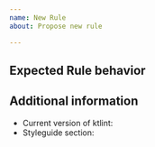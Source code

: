 ```yaml
---
name: New Rule
about: Propose new rule

---
```


<!-- New rule you want to propose might have already been reported!
Please search in the [issues](https://github.com/pinterest/ktlint/issues) before creating one. -->

## Expected Rule behavior
<!-- Tell us what the new rule should check -->
<!-- If relevant, provide a link to the relevant section in the [Kotlin Coding Conventions](https://kotlinlang.org/docs/coding-conventions.html) or [Android Kotlin Style Guide](https://developer.android.com/kotlin/style-guide).  -->

<!-- Note: Ktlint should not produce any code which conflict with IntelliJ default code formatting. So please verify that your expectation is accepted by IntelliJ default code formatting. -->

## Additional information
* Current version of ktlint:
* Styleguide section: <!-- link should cover expected rule behaviour -->
